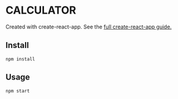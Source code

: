 # CALCULATOR
Created with create-react-app. See the [full create-react-app guide.](https://github.com/facebookincubator/create-react-app)

## Install

```npm install```

## Usage

```npm start```
